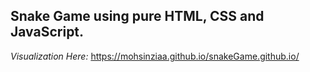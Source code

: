 ## Snake Game using pure HTML, CSS and JavaScript.

_Visualization Here:_ https://mohsinziaa.github.io/snakeGame.github.io/
